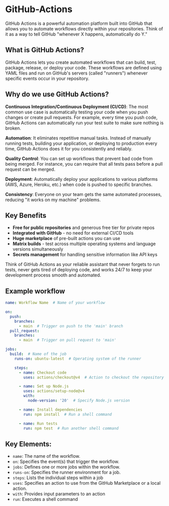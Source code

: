 # GitHub-Actions

GitHub Actions is a powerful automation platform built into GitHub that allows you to automate workflows directly within your repositories. Think of it as a way to tell GitHub "whenever X happens, automatically do Y."

## What is GitHub Actions?

GitHub Actions lets you create automated workflows that can build, test, package, release, or deploy your code. These workflows are defined using YAML files and run on GitHub's servers (called "runners") whenever specific events occur in your repository.

## Why do we use GitHub Actions?

**Continuous Integration/Continuous Deployment (CI/CD)**: The most common use case is automatically testing your code when you push changes or create pull requests. For example, every time you push code, GitHub Actions can automatically run your test suite to make sure nothing is broken.

**Automation**: It eliminates repetitive manual tasks. Instead of manually running tests, building your application, or deploying to production every time, GitHub Actions does it for you consistently and reliably.

**Quality Control**: You can set up workflows that prevent bad code from being merged. For instance, you can require that all tests pass before a pull request can be merged.

**Deployment**: Automatically deploy your applications to various platforms (AWS, Azure, Heroku, etc.) when code is pushed to specific branches.

**Consistency**: Everyone on your team gets the same automated processes, reducing "it works on my machine" problems.

## Key Benefits

- **Free for public repositories** and generous free tier for private repos
- **Integrated with GitHub** - no need for external CI/CD tools
- **Huge marketplace** of pre-built actions you can use
- **Matrix builds** - test across multiple operating systems and language versions simultaneously
- **Secrets management** for handling sensitive information like API keys

Think of GitHub Actions as your reliable assistant that never forgets to run tests, never gets tired of deploying code, and works 24/7 to keep your development process smooth and automated.


## Example workflow
```yml
name: Workflow Name  # Name of your workflow

on:
  push:
    branches:
      - main  # Trigger on push to the 'main' branch
  pull_request:
    branches:
      - main  # Trigger on pull request to 'main'

jobs:
  build:  # Name of the job
    runs-on: ubuntu-latest  # Operating system of the runner

    steps:
      - name: Checkout code
        uses: actions/checkout@v4  # Action to checkout the repository code

      - name: Set up Node.js
        uses: actions/setup-node@v4
        with:
          node-version: '20'  # Specify Node.js version

      - name: Install dependencies
        run: npm install  # Run a shell command

      - name: Run tests
        run: npm test  # Run another shell command
```

## Key Elements:
- `name`: The name of the workflow.
- `on`: Specifies the event(s) that trigger the workflow.
- `jobs`: Defines one or more jobs within the workflow.
- `runs-on`: Specifies the runner environment for a job.
- `steps`: Lists the individual steps within a job
- `uses`: Specifies an action to use from the GitHub Marketplace or a local action.
- `with`: Provides input parameters to an action
- `run`: Executes a shell command